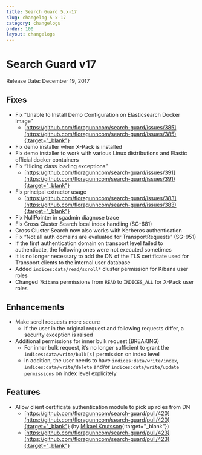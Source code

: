 ```yaml
---
title: Search Guard 5.x-17
slug: changelog-5-x-17
category: changelogs
order: 100
layout: changelogs
---
```

<!---
Copryight 2017 floragunn GmbH
-->

# Search Guard v17

Release Date: December 19, 2017

## Fixes
* Fix “Unable to Install Demo Configuration on Elasticsearch Docker Image”
  * [https://github.com/floragunncom/search-guard/issues/385](https://github.com/floragunncom/search-guard/issues/385){:target="_blank"}
* Fix demo installer when X-Pack is installed
* Fix demo installer to work with various Linux distributions and Elastic official docker containers
* Fix “Hiding class loading exceptions”
  * [https://github.com/floragunncom/search-guard/issues/391](https://github.com/floragunncom/search-guard/issues/391){:target="_blank"}
* Fix principal extractor usage 
  * [https://github.com/floragunncom/search-guard/issues/383](https://github.com/floragunncom/search-guard/issues/383){:target="_blank"}
* Fix NullPointer in sgadmin diagnose trace
* Fix Cross Cluster Search local index handling (SG-681)
* Cross Cluster Search now also works with Kerberos authentication
* Fix “Not all auth domains are evaluated for TransportRequests” (SG-951)
* If the first authentication domain on transport level failed to authenticate, the following ones were not executed sometimes
* It is no longer necessary to add the DN of the TLS certificate used for Transport clients to the internal user database
* Added `indices:data/read/scroll*` cluster permission for Kibana user roles
* Changed `?kibana` permissions from `READ` to `INDICES_ALL` for X-Pack user roles

## Enhancements
* Make scroll requests more secure
  * If the user in the original request and following requests differ, a security exception is raised
* Additional permissions for inner bulk request (BREAKING)
  * For inner bulk request, it’s no longer sufficient to grant the `indices:data/write/bulk[s]` permission on index level
  * In addition, the user needs to have `indices:data/write/index`, `indices:data/write/delete` and/or `indices:data/write/update permissions` on index level explicitely


## Features
* Allow client certificate authentication module to pick up roles from DN
  * [https://github.com/floragunncom/search-guard/pull/420](https://github.com/floragunncom/search-guard/pull/420){:target="_blank"} (by [Mikael Knutsson](https://github.com/mikn){:target="_blank"})
  * [https://github.com/floragunncom/search-guard/pull/423](https://github.com/floragunncom/search-guard/pull/423){:target="_blank"}